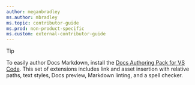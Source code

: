 ```yaml
---
author: meganbradley
ms.author: mbradley
ms.topic: contributor-guide
ms.prod: non-product-specific
ms.custom: external-contributor-guide
---
```

> [!TIP]
> To easily author Docs Markdown, install the [Docs Authoring Pack for VS Code](../../how-to-write-docs-auth-pack.md). This set of extensions includes link and asset insertion with relative paths, text styles, Docs preview, Markdown linting, and a spell checker.